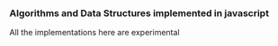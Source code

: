 ### Algorithms and Data Structures implemented in javascript
All the implementations here are experimental